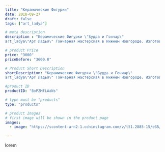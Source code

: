 ```yaml
---
title: "Керамические Фигурки"
date: 2018-09-27
draft: false
tags: ["art_ladya"]

# meta description
description : "Керамические Фигурки \"Будда и Гончар\" 
art_ladya\"Арт Ладья\" Гончарная мастерская в Нижнем Новгороде. Изготовление керамики и мастер//-классы по обучению. #г"

# product Price
price: "3000"
priceBefore: "3600.0"

# Product Short Description
shortDescription: "Керамические Фигурки \"Будда и Гончар\" 
art_ladya\"Арт Ладья\" Гончарная мастерская в Нижнем Новгороде. Изготовление керамики и мастер//-классы по обучению. #гончар #исскуство #potter #exclusive #керамикаручнаяработа #керамиканазаказ #handmade #керамика #buddha #эксклюзивнаякерамика #painter #decor #ceramicar #nntoday #claygoods #restaurant #earthenware #ceramic #будда #нэцкэ #графин #magic #ezoteric #ceramicart #магия #фигурки #clay #авторскаякерамика"

#product ID
productID: "BoPZMfLAaNs"

# type must be "products"
type: "products"

# product Images
# first image will be shown in the product page
images:
  - image: "https://scontent-arn2-1.cdninstagram.com/v/t51.2885-15/e35/41341683_1670217246437961_3837115344926825013_n.jpg?se=8&tp=1&_nc_ht=scontent-arn2-1.cdninstagram.com&_nc_cat=109&_nc_ohc=oJWGyTYzCcYAX98JHyk&ccb=7-4&oh=6b413e7380be4f555d74b060df904796&oe=60858384&_nc_sid=86f79a&ig_cache_key=MTg3NzgzMDM3ODkwMzkzNzkwMA%3D%3D.2-ccb7-4"

---
```

lorem
